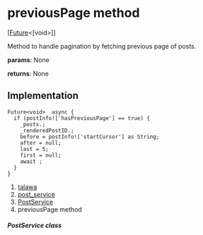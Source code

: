 
<div>

# previousPage method

</div>


[[Future](https://api.flutter.dev/flutter/dart-core/Future-class.html)\<[void\>]]




Method to handle pagination by fetching previous page of posts.

**params**: None

**returns**: None



## Implementation

``` language-dart
Future<void>  async {
  if (postInfo!['hasPreviousPage'] == true) {
    _posts.;
    _renderedPostID.;
    before = postInfo!['startCursor'] as String;
    after = null;
    last = 5;
    first = null;
    await ;
  }
}
```







1.  [talawa](../../index.html)
2.  [post_service](../../services_post_service/)
3.  [PostService](../../services_post_service/PostService-class.html)
4.  previousPage method

##### PostService class







